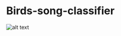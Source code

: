 # Birds-song-classifier
 ![alt text](https://i.ytimg.com/vi/_A75Jm4DDuk/hq720.jpg?sqp=-oaymwEhCK4FEIIDSFryq4qpAxMIARUAAAAAGAElAADIQj0AgKJD&rs=AOn4CLD-V79FPzvAt0Ly-L-Xa320672mQw)
